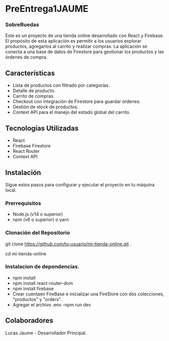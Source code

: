# PreEntrega1JAUME
### SobreRuedas
Este es un proyecto de una tienda online desarrollado con React y Firebase. El propósito de esta aplicación es permitir a los usuarios explorar productos, agregarlos al carrito y realizar compras. La aplicación se conecta a una base de datos de Firestore para gestionar los productos y las órdenes de compra.

## Características

- Lista de productos con filtrado por categorías.
- Detalle de producto.
- Carrito de compras.
- Checkout con integración de Firestore para guardar órdenes.
- Gestión de stock de productos.
- Context API para el manejo del estado global del carrito.

## Tecnologías Utilizadas

- React
- Firebase Firestore
- React Router
- Context API

## Instalación

Sigue estos pasos para configurar y ejecutar el proyecto en tu máquina local.

### Prerrequisitos

- Node.js (v14 o superior)
- npm (v6 o superior) o yarn

### Clonación del Repositorio

git clone https://github.com/tu-usuario/mi-tienda-online.git .

cd mi-tienda-online 

### Instalacion de dependencias.
- npm install 
- npm install react-router-dom
- npm install firebase
- Crear cuentaen FireBase e inicializar una FireStore con dos colecciones, "productos" y "orders".
- Agregar el archivo .env
-npm run dev 

## Colaboradores
Lucas Jaume - Desarrollador Principal.